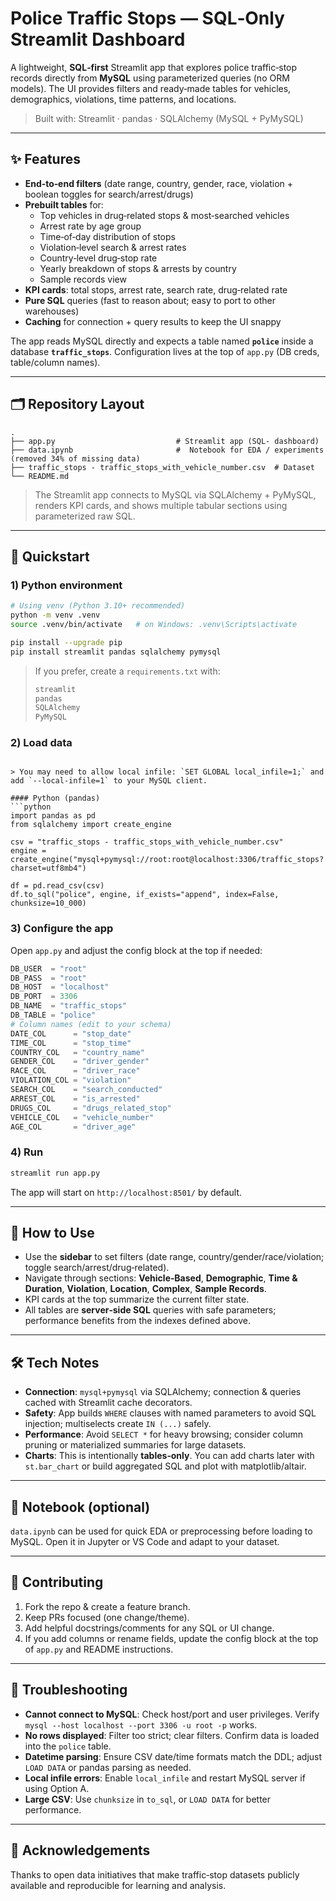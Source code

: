 # Police Traffic Stops — SQL‑Only Streamlit Dashboard

A lightweight, **SQL‑first** Streamlit app that explores police traffic‑stop records directly from **MySQL** using parameterized queries (no ORM models). The UI provides filters and ready‑made tables for vehicles, demographics, violations, time patterns, and locations.

> Built with: Streamlit · pandas · SQLAlchemy (MySQL + PyMySQL)

---

## ✨ Features

- **End‑to‑end filters** (date range, country, gender, race, violation + boolean toggles for search/arrest/drugs)
- **Prebuilt tables** for:
  - Top vehicles in drug‑related stops & most‑searched vehicles
  - Arrest rate by age group
  - Time‑of‑day distribution of stops
  - Violation‑level search & arrest rates
  - Country‑level drug‑stop rate
  - Yearly breakdown of stops & arrests by country
  - Sample records view
- **KPI cards**: total stops, arrest rate, search rate, drug‑related rate
- **Pure SQL** queries (fast to reason about; easy to port to other warehouses)
- **Caching** for connection + query results to keep the UI snappy

The app reads MySQL directly and expects a table named **`police`** inside a database **`traffic_stops`**. Configuration lives at the top of `app.py` (DB creds, table/column names).

---

## 🗂 Repository Layout

```
.
├── app.py                           # Streamlit app (SQL- dashboard)
├── data.ipynb                       #  Notebook for EDA / experiments (removed 34% of missing data)
├── traffic_stops - traffic_stops_with_vehicle_number.csv  # Dataset
└── README.md
```

> The Streamlit app connects to MySQL via SQLAlchemy + PyMySQL, renders KPI cards, and shows multiple tabular sections using parameterized raw SQL.


---

## 🚀 Quickstart

### 1) Python environment
```bash
# Using venv (Python 3.10+ recommended)
python -m venv .venv
source .venv/bin/activate   # on Windows: .venv\Scripts\activate

pip install --upgrade pip
pip install streamlit pandas sqlalchemy pymysql
```

> If you prefer, create a `requirements.txt` with:
> ```txt
> streamlit
> pandas
> SQLAlchemy
> PyMySQL
> ```
### 2) Load data
```

> You may need to allow local infile: `SET GLOBAL local_infile=1;` and add `--local-infile=1` to your MySQL client.

#### Python (pandas)
```python
import pandas as pd
from sqlalchemy import create_engine

csv = "traffic_stops - traffic_stops_with_vehicle_number.csv"
engine = create_engine("mysql+pymysql://root:root@localhost:3306/traffic_stops?charset=utf8mb4")

df = pd.read_csv(csv)
df.to_sql("police", engine, if_exists="append", index=False, chunksize=10_000)
```

### 3) Configure the app

Open `app.py` and adjust the config block at the top if needed:

```python
DB_USER  = "root"
DB_PASS  = "root"
DB_HOST  = "localhost"
DB_PORT  = 3306
DB_NAME  = "traffic_stops"
DB_TABLE = "police"
# Column names (edit to your schema)
DATE_COL      = "stop_date"
TIME_COL      = "stop_time"
COUNTRY_COL   = "country_name"
GENDER_COL    = "driver_gender"
RACE_COL      = "driver_race"
VIOLATION_COL = "violation"
SEARCH_COL    = "search_conducted"
ARREST_COL    = "is_arrested"
DRUGS_COL     = "drugs_related_stop"
VEHICLE_COL   = "vehicle_number"
AGE_COL       = "driver_age"
```
### 4) Run

```bash
streamlit run app.py
```

The app will start on `http://localhost:8501/` by default.

---

## 🧭 How to Use

- Use the **sidebar** to set filters (date range, country/gender/race/violation; toggle search/arrest/drug‑related).
- Navigate through sections: **Vehicle‑Based**, **Demographic**, **Time & Duration**, **Violation**, **Location**, **Complex**, **Sample Records**.
- KPI cards at the top summarize the current filter state.
- All tables are **server‑side SQL** queries with safe parameters; performance benefits from the indexes defined above.

---

## 🛠 Tech Notes

- **Connection**: `mysql+pymysql` via SQLAlchemy; connection & queries cached with Streamlit cache decorators.
- **Safety**: App builds `WHERE` clauses with named parameters to avoid SQL injection; multiselects create `IN (...)` safely.
- **Performance**: Avoid `SELECT *` for heavy browsing; consider column pruning or materialized summaries for large datasets.
- **Charts**: This is intentionally **tables‑only**. You can add charts later with `st.bar_chart` or build aggregated SQL and plot with matplotlib/altair.

---

## 📒 Notebook (optional)

`data.ipynb` can be used for quick EDA or preprocessing before loading to MySQL. Open it in Jupyter or VS Code and adapt to your dataset.

---

## 🤝 Contributing

1. Fork the repo & create a feature branch.
2. Keep PRs focused (one change/theme).
3. Add helpful docstrings/comments for any SQL or UI change.
4. If you add columns or rename fields, update the config block at the top of `app.py` and README instructions.

---

## 🧪 Troubleshooting

- **Cannot connect to MySQL**: Check host/port and user privileges. Verify `mysql --host localhost --port 3306 -u root -p` works.
- **No rows displayed**: Filter too strict; clear filters. Confirm data is loaded into the `police` table.
- **Datetime parsing**: Ensure CSV date/time formats match the DDL; adjust `LOAD DATA` or pandas parsing as needed.
- **Local infile errors**: Enable `local_infile` and restart MySQL server if using Option A.
- **Large CSV**: Use `chunksize` in `to_sql`, or `LOAD DATA` for better performance.
---

## 🙌 Acknowledgements

Thanks to open data initiatives that make traffic‑stop datasets publicly available and reproducible for learning and analysis.
